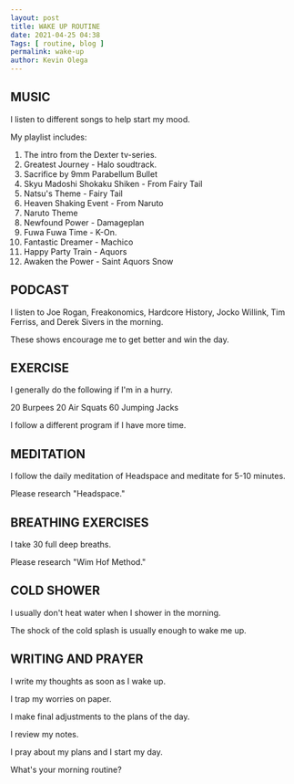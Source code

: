 ```yaml
--- 
layout: post 
title: WAKE UP ROUTINE
date: 2021-04-25 04:38
Tags: [ routine, blog ]
permalink: wake-up 
author: Kevin Olega 
--- 
```

## MUSIC

I listen to different songs to help start my mood.

My playlist includes:

1. The intro from the Dexter tv-series.
2. Greatest Journey - Halo soudtrack.
3. Sacrifice by 9mm Parabellum Bullet
4. Skyu Madoshi Shokaku Shiken - From Fairy Tail
5. Natsu's Theme - Fairy Tail
6. Heaven Shaking Event - From Naruto
7. Naruto Theme
8. Newfound Power - Damageplan
9. Fuwa Fuwa Time - K-On.
10. Fantastic Dreamer - Machico
11. Happy Party Train - Aquors
12. Awaken the Power - Saint Aquors Snow

## PODCAST

I listen to Joe Rogan, Freakonomics, Hardcore History, Jocko Willink, Tim Ferriss, and Derek Sivers in the morning.

These shows encourage me to get better and win the day.

## EXERCISE

I generally do the following if I'm in a hurry.

20 Burpees
20 Air Squats
60 Jumping Jacks

I follow a different program if I have more time.

## MEDITATION

I follow the daily meditation of Headspace and meditate for 5-10 minutes.

Please research "Headspace."

## BREATHING EXERCISES

I take 30 full deep breaths.

Please research "Wim Hof Method."

## COLD SHOWER

I usually don't heat water when I shower in the morning.

The shock of the cold splash is usually enough to wake me up.

## WRITING AND PRAYER

I write my thoughts as soon as I wake up.

I trap my worries on paper.

I make final adjustments to the plans of the day.

I review my notes.

I pray about my plans and I start my day.

What's your morning routine?
